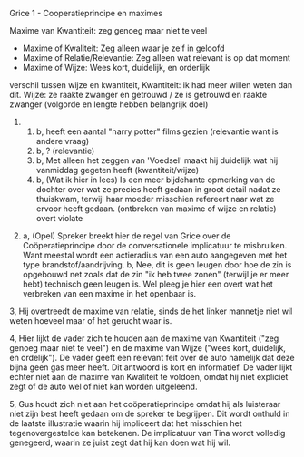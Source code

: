 Grice 1 - Cooperatieprincipe en maximes

Maxime van Kwantiteit: zeg genoeg maar niet te veel
- Maxime of Kwaliteit: Zeg alleen waar je zelf in geloofd
- Maxime of Relatie/Relevantie: Zeg alleen wat relevant is op dat moment
- Maxime of Wijze: Wees kort, duidelijk, en orderlijk

verschil tussen wijze en kwantiteit, Kwantiteit: ik had meer willen weten dan dit. 
														Wijze: ze raakte zwanger en getrouwd / ze is getrouwd en raakte zwanger (volgorde en lengte hebben belangrijk doel)

1.
	1. b, heeft een aantal "harry potter" films gezien (relevantie want is andere vraag)
	2. b, ? (relevantie)
	3. b, Met alleen het zeggen van 'Voedsel' maakt hij duidelijk wat hij vanmiddag gegeten heeft (kwantiteit/wijze)
	4. b, (Wat ik hier in lees) Is een meer bijdehante opmerking van de dochter over wat ze precies heeft gedaan in groot detail nadat ze thuiskwam, terwijl haar moeder misschien refereert naar wat ze ervoor heeft gedaan. (ontbreken van maxime of wijze en relatie)
overt
violate


2.
	a, (Opel) Spreker breekt hier de regel van Grice over de Coöperatieprincipe door de conversationele implicatuur te misbruiken. Want meestal wordt een actieradius van een auto aangegeven met het type brandstof/aandrijving.
	b, Nee, dit is geen leugen door hoe de zin is opgebouwd net zoals dat de zin "ik heb twee zonen" (terwijl je er meer hebt) technisch geen leugen is.
	Wel pleeg je hier een overt wat het verbreken van een maxime in het openbaar is.

3, 
	Hij overtreedt de maxime van relatie, sinds de het linker mannetje niet wil weten hoeveel maar of het gerucht waar is.

4, 
	Hier lijkt de vader zich te houden aan de maxime van Kwantiteit ("zeg genoeg maar niet te veel") en de maxime van Wijze ("wees kort, duidelijk, en ordelijk"). De vader geeft een relevant feit over de auto namelijk dat deze bijna geen gas meer heeft. Dit antwoord is kort en informatief.
	De vader lijkt echter niet aan de maxime van Kwaliteit te voldoen, omdat hij niet expliciet zegt of de auto wel of niet kan worden uitgeleend. 

5, 
	Gus houdt zich niet aan het coöperatieprincipe omdat hij als luisteraar niet zijn best heeft gedaan om de spreker te begrijpen. Dit wordt onthuld in de laatste illustratie waarin hij impliceert dat het misschien het tegenovergestelde kan betekenen. De implicatuur van Tina wordt volledig genegeerd, waarin ze juist zegt dat hij kan doen wat hij wil.